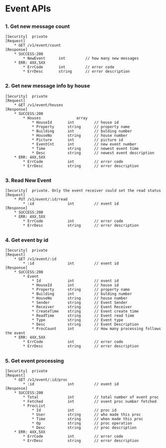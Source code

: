 # Event APIs

##
### 1. Get new message count
	[Security]	private
	[Request]
  		* GET /v1/event/count
	[Response]
		* SUCCESS:200 
			* NewEvent		int 		// how many new messages
		* ERR: 4XX,5XX
	  		* ErrCode		int			// error code
	  		* ErrDesc		string		// error description

##
### 2. Get new message info by house
	[Security]	private
	[Request]
  		* GET /v1/event/houses
	[Response]
		* SUCCESS:200 
			* Houses				array
				* HouseId		int 		// house id
				* Property		string		// property name
				* Building		int			// bulding number
				* HouseNo		string		// house number
				* Picture		int			// picture id
				* EventCnt		int			// new event number
				* Time			string		// newest event time
				* Desc			string		// newest event description
		* ERR: 4XX,5XX
	  		* ErrCode			int			// error code
	  		* ErrDesc			string		// error description

##
### 3. Read New Event
	[Security]	private. Only the event receiver could set the read status
	[Request]
  		* PUT /v1/event/:id/read
	  		* :id				int 		// event id
	[Response]
		* SUCCESS:200
		* ERR: 4XX,5XX
	  		* ErrCode			int			// error code
	  		* ErrDesc			string		// error description

##
### 4. Get event by id
	[Security]	private
	[Request]
  		* GET /v1/event/:id
	  		* :id				int 		// event id
	[Response]
		* SUCCESS:200
			* Event
				* Id 			int 		// event id 
				* HouseId		int 		// house id
				* Property		string		// property name
				* Building		int			// bulding number
				* HouseNo		string		// house number
				* Sender		string 		// Event Sender
				* Receiver		string		// Event Receiver
				* CreateTime	string		// Event create time
				* ReadTime		string		// Event read time
				* Type			string		// Event type
				* Desc			string		// Event Description
				* ProcCount		int 		// How many processing follows the event
		* ERR: 4XX,5XX
	  		* ErrCode			int			// error code
	  		* ErrDesc			string		// error description

##
### 5. Get event processing
	[Security]	private
	[Request]
  		* GET /v1/event/:id/proc
	  		* :id				int 		// event id
	[Response]
		* SUCCESS:200
			* Total				int			// total number of event proc
			* Fetched 			int			// event proc number fetched
			* ProcList
				* Id 			int 		// proc id
				* User			string		// who made this proc
				* Time			string		// when made this proc
				* Op			string		// proc operation
				* Desc			string		// proc description
		* ERR: 4XX,5XX
	  		* ErrCode			int			// error code
	  		* ErrDesc			string		// error description
